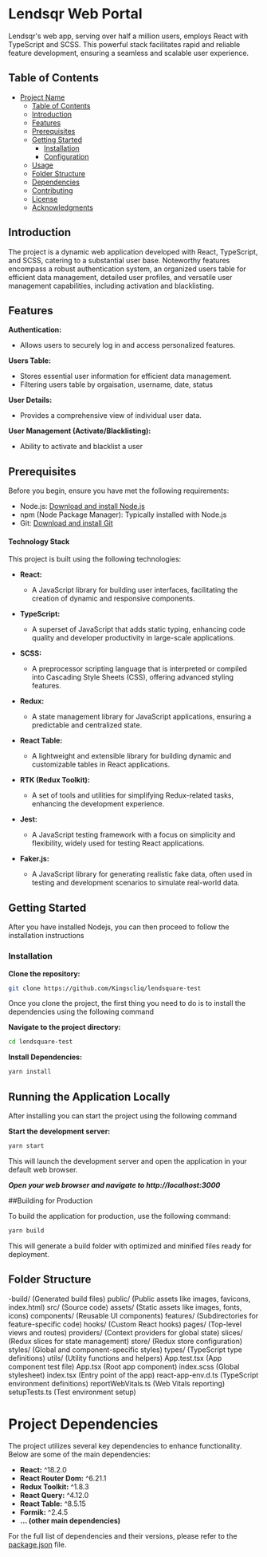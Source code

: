 # Lendsqr Web Portal

Lendsqr's web app, serving over half a million users, employs React with TypeScript and SCSS. This powerful stack facilitates rapid and reliable feature development, ensuring a seamless and scalable user experience.

## Table of Contents

- [Project Name](#project-name)
  - [Table of Contents](#table-of-contents)
  - [Introduction](#introduction)
  - [Features](#features)
  - [Prerequisites](#prerequisites)
  - [Getting Started](#getting-started)
    - [Installation](#installation)
    - [Configuration](#configuration)
  - [Usage](#usage)
  - [Folder Structure](#folder-structure)
  - [Dependencies](#dependencies)
  - [Contributing](#contributing)
  - [License](#license)
  - [Acknowledgments](#acknowledgments)

## Introduction

The project is a dynamic web application developed with React, TypeScript, and SCSS, catering to a substantial user base. Noteworthy features encompass a robust authentication system, an organized users table for efficient data management, detailed user profiles, and versatile user management capabilities, including activation and blacklisting.

## Features

**Authentication:**

- Allows users to securely log in and access personalized features.

**Users Table:**

- Stores essential user information for efficient data management.
- Filtering users table by orgaisation, username, date, status

**User Details:**

- Provides a comprehensive view of individual user data.

**User Management (Activate/Blacklisting):**

- Ability to activate and blacklist a user

## Prerequisites

Before you begin, ensure you have met the following requirements:

- Node.js: [Download and install Node.js](https://nodejs.org/)
- npm (Node Package Manager): Typically installed with Node.js
- Git: [Download and install Git](https://git-scm.com/)

#### Technology Stack

This project is built using the following technologies:

- **React:**

  - A JavaScript library for building user interfaces, facilitating the creation of dynamic and responsive components.

- **TypeScript:**

  - A superset of JavaScript that adds static typing, enhancing code quality and developer productivity in large-scale applications.

- **SCSS:**

  - A preprocessor scripting language that is interpreted or compiled into Cascading Style Sheets (CSS), offering advanced styling features.

- **Redux:**

  - A state management library for JavaScript applications, ensuring a predictable and centralized state.

- **React Table:**

  - A lightweight and extensible library for building dynamic and customizable tables in React applications.

- **RTK (Redux Toolkit):**

  - A set of tools and utilities for simplifying Redux-related tasks, enhancing the development experience.

- **Jest:**

  - A JavaScript testing framework with a focus on simplicity and flexibility, widely used for testing React applications.

- **Faker.js:**
  - A JavaScript library for generating realistic fake data, often used in testing and development scenarios to simulate real-world data.

## Getting Started

After you have installed Nodejs, you can then proceed to follow the installation instructions

### Installation

**Clone the repository:**

```bash
git clone https://github.com/Kingscliq/lendsquare-test
```

Once you clone the project, the first thing you need to do is to install the dependencies using the following command

**Navigate to the project directory:**

```bash
cd lendsquare-test
```

**Install Dependencies:**

```bash
yarn install
```

## Running the Application Locally

After installing you can start the project using the following command

**Start the development server:**

```bash
yarn start
```

This will launch the development server and open the application in your default web browser.

**_Open your web browser and navigate to http://localhost:3000_**

##Building for Production

To build the application for production, use the following command:

```bash
yarn build
```

This will generate a build folder with optimized and minified files ready for deployment.


## Folder Structure


-build/                       (Generated build files)
public/                      (Public assets like images, favicons, index.html)
src/                         (Source code)
  assets/                    (Static assets like images, fonts, icons)
  components/                (Reusable UI components)
  features/                  (Subdirectories for feature-specific code)
  hooks/                     (Custom React hooks)
  pages/                     (Top-level views and routes)
  providers/                 (Context providers for global state)
  slices/                    (Redux slices for state management)
  store/                     (Redux store configuration)
  styles/                    (Global and component-specific styles)
  types/                     (TypeScript type definitions)
  utils/                     (Utility functions and helpers)
App.test.tsx                 (App component test file)
App.tsx                      (Root app component)
index.scss                   (Global stylesheet)
index.tsx                    (Entry point of the app)
react-app-env.d.ts           (TypeScript environment definitions)
reportWebVitals.ts           (Web Vitals reporting)
setupTests.ts                (Test environment setup)

# Project Dependencies

The project utilizes several key dependencies to enhance functionality. Below are some of the main dependencies:

- **React:** ^18.2.0
- **React Router Dom:** ^6.21.1
- **Redux Toolkit:** ^1.8.3
- **React Query:** ^4.12.0
- **React Table:** ^8.5.15
- **Formik:** ^2.4.5
- **... (other main dependencies)**

For the full list of dependencies and their versions, please refer to the [package.json](./package.json) file.
